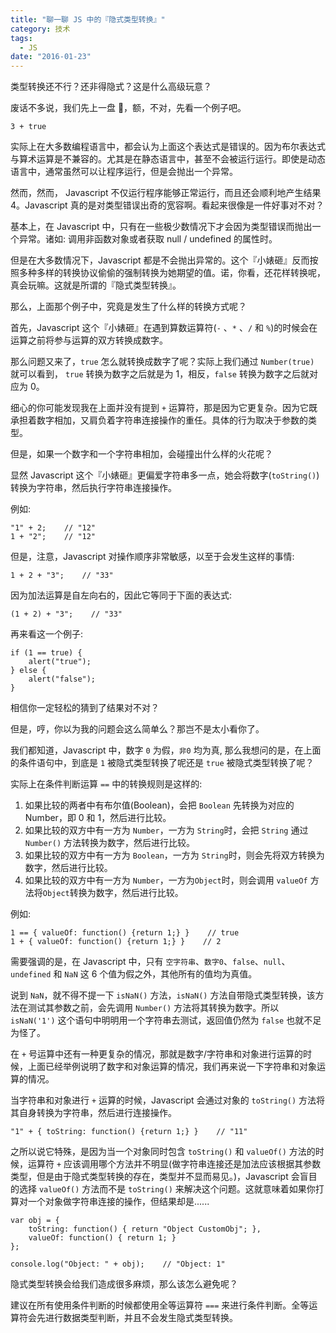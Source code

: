```yaml
---
title: "聊一聊 JS 中的『隐式类型转换』"
category: 技术
tags:
  - JS
date: "2016-01-23"
---
```

类型转换还不行？还非得隐式？这是什么高级玩意？

废话不多说，我们先上一盘 🌰，额，不对，先看一个例子吧。

```
3 + true
```

实际上在大多数编程语言中，都会认为上面这个表达式是错误的。因为布尔表达式与算术运算是不兼容的。尤其是在静态语言中，甚至不会被运行运行。即使是动态语言中，通常虽然可以让程序运行，但是会抛出一个异常。

然而，然而， Javascript 不仅运行程序能够正常运行，而且还会顺利地产生结果 4。Javascript 真的是对类型错误出奇的宽容啊。看起来很像是一件好事对不对？

基本上，在 Javascript 中，只有在一些极少数情况下才会因为类型错误而抛出一个异常。诸如: 调用非函数对象或者获取 null / undefined 的属性时。

但是在大多数情况下，Javascript 都是不会抛出异常的。这个『小婊砸』反而按照多种多样的转换协议偷偷的强制转换为她期望的值。诺，你看，还花样转换呢，真会玩嘛。这就是所谓的『隐式类型转换』。

那么，上面那个例子中，究竟是发生了什么样的转换方式呢？

首先，Javascript 这个『小婊砸』在遇到算数运算符(`-` 、`*` 、`/` 和 `%`)的时候会在运算之前将参与运算的双方转换成数字。

那么问题又来了，`true` 怎么就转换成数字了呢？实际上我们通过 `Number(true)` 就可以看到， `true` 转换为数字之后就是为 1，相反，`false` 转换为数字之后就对应为 0。

细心的你可能发现我在上面并没有提到 `+` 运算符，那是因为它更复杂。因为它既承担着数字相加，又肩负着字符串连接操作的重任。具体的行为取决于参数的类型。

但是，如果一个数字和一个字符串相加，会碰撞出什么样的火花呢？

显然 Javascript 这个『小婊砸』更偏爱字符串多一点，她会将数字(`toString()`)转换为字符串，然后执行字符串连接操作。

例如:

```
"1" + 2;    // "12"
1 + "2";    // "12"
```

但是，注意，Javascript 对操作顺序非常敏感，以至于会发生这样的事情:

```
1 + 2 + "3";    // "33"
```

因为加法运算是自左向右的，因此它等同于下面的表达式:

```
(1 + 2) + "3";    // "33"
```

再来看这一个例子:

```
if (1 == true) {
    alert("true");
} else {
    alert("false");
}
```

相信你一定轻松的猜到了结果对不对？

但是，哼，你以为我的问题会这么简单么？那岂不是太小看你了。

我们都知道，Javascript 中，数字 `0` 为假，`非0` 均为真, 那么我想问的是，在上面的条件语句中，到底是 `1` 被隐式类型转换了呢还是 `true` 被隐式类型转换了呢？

实际上在条件判断运算 `==` 中的转换规则是这样的:

1. 如果比较的两者中有布尔值(Boolean)，会把 `Boolean` 先转换为对应的 Number，即 0 和 1，然后进行比较。
2. 如果比较的双方中有一方为 `Number`，一方为 `String`时，会把 `String` 通过 `Number()` 方法转换为数字，然后进行比较。
3. 如果比较的双方中有一方为 `Boolean`，一方为 `String`时，则会先将双方转换为数字，然后进行比较。
4. 如果比较的双方中有一方为 `Number`，一方为`Object`时，则会调用 `valueOf` 方法将`Object`转换为数字，然后进行比较。

例如:

```
1 == { valueOf: function() {return 1;} }    // true
1 + { valueOf: function() {return 1;} }    // 2
```

需要强调的是，在 Javascript 中，只有 `空字符串`、`数字0`、`false`、`null`、`undefined` 和 `NaN` 这 6 个值为假之外，其他所有的值均为真值。

说到 `NaN`，就不得不提一下 `isNaN()` 方法，`isNaN()` 方法自带隐式类型转换，该方法在测试其参数之前，会先调用 `Number()` 方法将其转换为数字。所以 `isNaN('1')` 这个语句中明明用一个字符串去测试，返回值仍然为 `false` 也就不足为怪了。

在 `+` 号运算中还有一种更复杂的情况，那就是数字/字符串和对象进行运算的时候，上面已经举例说明了数字和对象运算的情况，我们再来说一下字符串和对象运算的情况。

当字符串和对象进行 `+` 运算的时候，Javascript 会通过对象的 `toString()` 方法将其自身转换为字符串，然后进行连接操作。

```
"1" + { toString: function() {return 1;} }    // "11"
```

之所以说它特殊，是因为当一个对象同时包含 `toString()` 和 `valueOf()` 方法的时候，运算符 `+` 应该调用哪个方法并不明显(做字符串连接还是加法应该根据其参数类型，但是由于隐式类型转换的存在，类型并不显而易见。)，Javascript 会盲目的选择 `valueOf()` 方法而不是 `toString()` 来解决这个问题。这就意味着如果你打算对一个对象做字符串连接的操作，但结果却是......

```
var obj = {
    toString: function() { return "Object CustomObj"; },
    valueOf: function() { return 1; }
};

console.log("Object: " + obj);    // "Object: 1"
```

隐式类型转换会给我们造成很多麻烦，那么该怎么避免呢？

建议在所有使用条件判断的时候都使用全等运算符 `===` 来进行条件判断。全等运算符会先进行数据类型判断，并且不会发生隐式类型转换。

